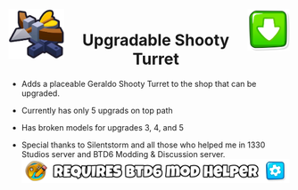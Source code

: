 <a href="https://github.com/hkarargi/UpgradableShootyTurret/releases/download/Release/Shooty.Turret.dll">
    <img align="left" alt="ShootyTurret" height="90" src="ShootyTurret.png">
    <img align="right" alt="Download" height="75" src="https://raw.githubusercontent.com/gurrenm3/BTD-Mod-Helper/master/BloonsTD6%20Mod%20Helper/Resources/DownloadBtn.png">
</a>

<h1 align="center">Upgradable Shooty Turret</h1>

- Adds a placeable Geraldo Shooty Turret to the shop that can be upgraded.

- Currently has only 5 upgrads on top path

- Has broken models for upgrades 3, 4, and 5

- Special thanks to Silentstorm and all those who helped me in 1330 Studios server and BTD6 Modding & Discussion server.
[![Requires BTD6 Mod Helper](https://raw.githubusercontent.com/gurrenm3/BTD-Mod-Helper/master/banner.png)](https://github.com/gurrenm3/BTD-Mod-Helper#readme)
